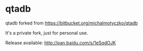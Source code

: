 # qtadb
qtadb forked from https://bitbucket.org/michalmotyczko/qtadb

It's a private fork, just for personal use.

Release available:
http://pan.baidu.com/s/1eSqdOJK
